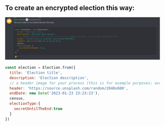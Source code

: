 ## To create an encrypted election this way:

![home page](encryptedElection.png)

``` javascript
const election = Election.from({
  title: 'Election title',
  description: 'Election description',
  // a header image for your process (this is for example purposes; avoid using random sources)
  header: 'https://source.unsplash.com/random/2048x600',
  endDate: new Date('2023-01-23 23:23:23'),
  census,
  electionType:{
    secretUntilTheEnd:true
  }
})
```